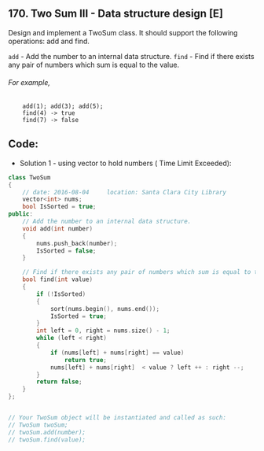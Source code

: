 ## 170. Two Sum III - Data structure design [E]
Design and implement a TwoSum class. It should support the following operations: add and find.

`add` - Add the number to an internal data structure.
`find` - Find if there exists any pair of numbers which sum is equal to the value.

###### For example,
```
    add(1); add(3); add(5);
    find(4) -> true
    find(7) -> false
```

## Code:
- Solution 1 - using vector to hold numbers (	Time Limit Exceeded):
```c++
class TwoSum 
{
    // date: 2016-08-04     location: Santa Clara City Library
    vector<int> nums;
    bool IsSorted = true;
public:
    // Add the number to an internal data structure.
	void add(int number) 
	{
	    nums.push_back(number);
	    IsSorted = false;
	}

    // Find if there exists any pair of numbers which sum is equal to the value.
	bool find(int value) 
	{
	    if (!IsSorted)
	    {
	        sort(nums.begin(), nums.end());
	        IsSorted = true;
	    }
	    int left = 0, right = nums.size() - 1;
	    while (left < right)
	    {
	        if (nums[left] + nums[right] == value)
	            return true;
            nums[left] + nums[right]  < value ? left ++ : right --;
	    }
	    return false;
	}
};


// Your TwoSum object will be instantiated and called as such:
// TwoSum twoSum;
// twoSum.add(number);
// twoSum.find(value);
```
